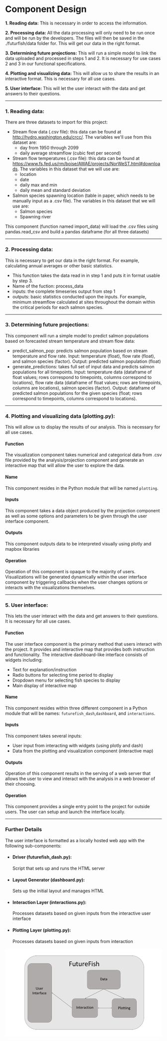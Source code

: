 # Component Design

**1. Reading data:**
This is necessary in order to access the information.

**2. Processing data:**
All the data processing will only need to be run once and will be run by the developers. The files will then be saved in the ./futurfish/data folder for. This will get our data in the right format.

**3. Determining future projections:**
This will run a simple model to link the data uploaded and processed in steps 1 and 2. It is necessary for use cases 2 and 3 in our functional specifications.

**4. Plotting and visualizing data:**
This will allow us to share the results in an interactive format. This is necessary for all use cases.

**5. User interface:** This will let the user interact with the data and get answers to their questions.

-----

### 1. Reading data:
There are three datasets to import for this project:
* Stream flow data (.csv file): this data can be found at http://hydro.washington.edu/crcc/. The variables we'll use from this dataset are:
	* day from 1950 through 2099
	* daily average streamflow (cubic feet per second)
* Stream flow temperatures (.csv file): this data can be found at https://www.fs.fed.us/rm/boise/AWAE/projects/NorWeST.html#downloads. The variables in this dataset that we will use are:
	* location
	* date
	* daily max and min
	* daily mean and standard deviation
* Salmon species spawning location (table in paper, which needs to be manually input as a .csv file). The variables in this dataset that we will use are:
	* Salmon species
	* Spawning river

This component (function named import_data)  will load the .csv files using pandas.read_csv and build a pandas dataframe (for all three datasets)

-----

### 2. Processing data:
This is necessary to get our data in the right format. For example, calculating annual averages or other basic statistics.
- This function takes the data read in in step 1 and puts it in format usable by step 3.
- Name of the fuction: process_data
- inputs: the complete timeseries output from step 1
- outputs: basic statistics conducted upon the inputs. For example, minimum streamflow calculated at sites throughout the domain within the critical periods for each salmon species.

-----

### 3. Determining future projections:
This component  will run a simple model to predict salmon populations based on forecasted stream temperature and stream flow data:
* predict_salmon_pop: predicts salmon population based on stream temperature and flow rate. Input: temperature (float), flow rate (float), and salmon species (factor). Output: predicted salmon population (float)
* generate_predictions: takes full set of input data and predicts salmon populations for all timepoints. Input: temperature data (dataframe of float values; rows correspond to timepoints, columns correspond to locations), flow rate data (dataframe of float values; rows are timepoints, columns are locations), salmon species (factor). Output: dataframe of predicted salmon populations for the given species (float; rows correspond to timepoints, columns correspond to locations).

-----

### 4. Plotting and visualizing data (plotting.py): 
This will allow us to display the results of our analysis. This is necessary for all use
cases.

#### Function
The visualization component takes numerical and categorical data from .csv file  provided by the
analysis/projection component and generate an interactive map that will allow the user to explore
the data. 

#### Name
This component resides in the Python module that will be named `plotting`.

#### Inputs
This component takes a data object produced by the projection component as
well as some options and parameters to be given through the user interface
component.

#### Outputs
This component outputs data to be interpreted visually using plotly and mapbox libraries

#### Operation
Operation of this component is opaque to the majority of users.  Visualizations will be
generated dynamically within the user interface component by triggering callbacks when the user
changes options or interacts with the visualizations themselves.

----

### 5. User interface:
This lets the user interact with the data and get answers to their questions. It is necessary
for all use cases.

#### Function
The user interface component is the primary method that users interact with the project.  It
provides and interactive map that provides both instruction and functionality.  The interactive
dashboard-like interface consists of widgets including:

 * Text for explanation/instruction
 * Radio buttons for selecting time period to display
 * Dropdown menu for selecting fish species to display
 * Main display of interactive map

#### Name
This component resides within three different component in a Python module that will be names: 
`futurefish_dash`,`dashboard`, and `interactions`.

#### Inputs
This component takes several inputs:

 * User input from interacting with widgets (using plotly and dash)
 * Data from the plotting and visualization component (interactive map)

#### Outputs
Operation of this component results in the serving of a web server that allows the user to
view and interact with the analysis in a web browser of their choosing.

#### Operation
This component provides a single entry point to the project for outside
users.  The user can setup and launch the interface locally.

----

### Further Details
The user interface is formatted as a locally hosted web app with the following sub-components:

 * #### Driver (futurefish_dash.py):
   Script that sets up and runs the HTML server

 * #### Layout Generator (dashboard.py):
   Sets up the initial layout and manages HTML

 * #### Interaction Layer (interactions.py):
   Processes datasets based on given inputs from the interactive user interface

 * #### Plotting Layer (plotting.py):
   Processes datasets based on given inputs from interaction

<p align="center">
 <img src="https://github.com/UWSEDs-aut17/uwseds-group-nw-climate-crew/blob/master/futurefish/resources/images/comp_design_fig.png">
</p> 



